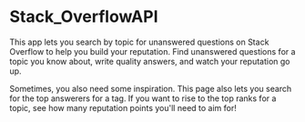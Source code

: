 # Stack_OverflowAPI

This app lets you search by topic for unanswered questions on Stack Overflow to help you build your reputation. Find unanswered questions for a topic you know about, write quality answers, and watch your reputation go up.

Sometimes, you also need some inspiration. This page also lets you search for the top answerers for a tag. If you want to rise to the top ranks for a topic, see how many reputation points you'll need to aim for!
